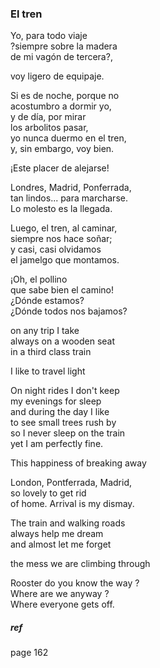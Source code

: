 ### El tren

Yo, para todo viaje  
?siempre sobre la madera  
de mi vagón de tercera?,

voy ligero de equipaje.

Si es de noche, porque no  
acostumbro a dormir yo,  
y de día, por mirar  
los arbolitos pasar,  
yo nunca duermo en el tren,  
y, sin embargo, voy bien.

¡Este placer de alejarse!

Londres, Madrid, Ponferrada,  
tan lindos... para marcharse.  
Lo molesto es la llegada.

Luego, el tren, al caminar,  
siempre nos hace soñar;  
y casi, casi olvidamos  
el jamelgo que montamos.

¡Oh, el pollino  
que sabe bien el camino!  
¿Dónde estamos?  
¿Dónde todos nos bajamos?

on any trip I take  
always on a wooden seat  
in a third class train

I like to travel light  

On night rides I don't keep  
my evenings for sleep  
and during the day I like  
to see small trees rush by  
so I never sleep on the train    
yet I am perfectly fine.

This happiness of breaking away  

London, Pontferrada, Madrid,   
so lovely to get rid  
of home.  Arrival is my dismay.  

The train and walking roads  
always help me dream  
and almost let me forget  

the mess we are climbing through

Rooster do you know the way ?  
Where are we anyway ?  
Where everyone gets off.

##### ref
page 162
